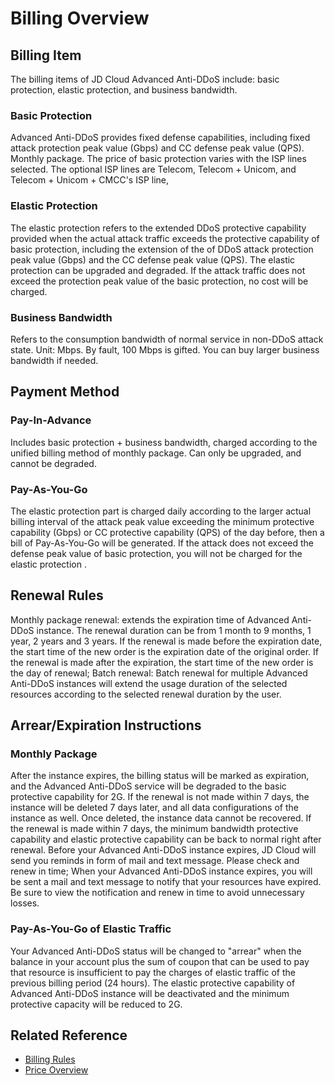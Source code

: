 # Billing Overview

## Billing Item
The billing items of JD Cloud Advanced Anti-DDoS include: basic protection, elastic protection, and business bandwidth.

### Basic Protection
Advanced Anti-DDoS provides fixed defense capabilities, including fixed attack protection peak value (Gbps) and CC defense peak value (QPS). Monthly package.
The price of basic protection varies with the ISP lines selected. The optional ISP lines are Telecom, Telecom + Unicom, and Telecom + Unicom + CMCC's ISP line,

### Elastic Protection
The elastic protection refers to the extended DDoS protective capability provided when the actual attack traffic exceeds the protective capability of basic protection, including the extension of the of DDoS attack protection peak value (Gbps) and the CC defense peak value (QPS).
The elastic protection can be upgraded and degraded. If the attack traffic does not exceed the protection peak value of the basic protection, no cost will be charged.

### Business Bandwidth
Refers to the consumption bandwidth of normal service in non-DDoS attack state. Unit: Mbps. By fault, 100 Mbps is gifted. You can buy larger business bandwidth if needed.

## Payment Method
### Pay-In-Advance
Includes basic protection + business bandwidth, charged according to the unified billing method of monthly package. Can only be upgraded, and cannot be degraded.
### Pay-As-You-Go
The elastic protection part is charged daily according to the larger actual billing interval of the attack peak value exceeding the minimum protective capability (Gbps) or CC protective capability (QPS) of the day before,
then a bill of Pay-As-You-Go will be generated.
If the attack does not exceed the defense peak value of basic protection, you will not be charged for the elastic protection .


 ## Renewal Rules
Monthly package renewal: extends the expiration time of Advanced Anti-DDoS instance. The renewal duration can be from 1 month to 9 months, 1 year, 2 years and 3 years. If the renewal is made before the expiration date, the start time of the new order is the expiration date of the original order. If the renewal is made after the expiration, the start time of the new order is the day of renewal;
Batch renewal: Batch renewal for multiple Advanced Anti-DDoS instances will extend the usage duration of the selected resources according to the selected renewal duration by the user.


## Arrear/Expiration Instructions
### Monthly Package
After the instance expires, the billing status will be marked as expiration, and the Advanced Anti-DDoS service will be degraded to the basic protective capability for 2G. If the renewal is not made within 7 days, the instance will be deleted 7 days later, and all data configurations of the instance as well. Once deleted, the instance data cannot be recovered.
If the renewal is made within 7 days, the minimum bandwidth protective capability and elastic protective capability can be back to normal right after renewal. Before your Advanced Anti-DDoS instance expires, JD Cloud will send you reminds in form of mail and text message. Please check and renew in time; When your Advanced Anti-DDoS instance expires, you will be sent a mail and text message to notify that your resources have expired. Be sure to view the notification and renew in time to avoid unnecessary losses.

### Pay-As-You-Go of Elastic Traffic
Your Advanced Anti-DDoS status will be changed to "arrear" when the balance in your account plus the sum of coupon that can be used to pay that resource is insufficient to pay the charges of elastic traffic of the previous billing period (24 hours). The elastic protective capability of Advanced Anti-DDoS instance will be deactivated and the minimum protective capacity will be reduced to 2G.


## Related Reference

- [Billing Rules](Billing-Rules.md)
- [Price Overview](Price-Overview.md)
